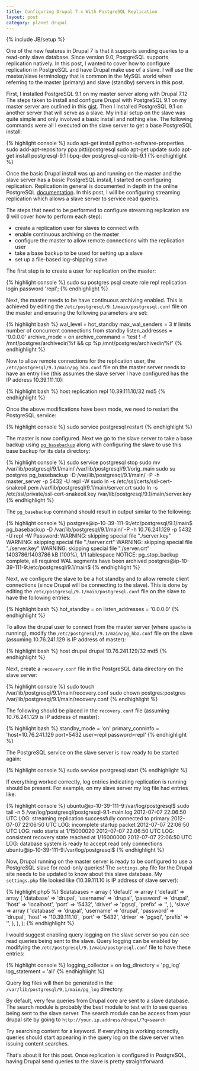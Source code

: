 ```yaml
--- 
title: Configuring Drupal 7.x With PostgreSQL Replication
layout: post
category: planet drupal
---
```

{% include JB/setup %}

One of the new features in Drupal 7 is that it supports sending queries to
a read-only slave database. Since version 9.0, PostgreSQL supports replication
natively. In this post, I wanted to cover how to configure replication in
PostgreSQL and have Drupal make use of a slave. I will use the master/slave
terminology that is common in the MySQL world when referring to the master
(primary) and slave (standby) servers in this post.

First, I installed PostgreSQL 9.1 on my master server along with Drupal 7.12
The steps taken to install and configure Drupal with PostgreSQL 9.1 on my master server
are outlined in this [gist][pg_gist]. Then I installed PostgreSQL 9.1 on another
server that will serve as a slave. My initial setup on the slave was quite 
simple and only involved a basic install and nothing else. The following commands
were all I executed on the slave server to get a base PostgreSQL install:

{% highlight console %}
sudo apt-get install python-software-properties
sudo add-apt-repository ppa:pitti/postgresql
sudo apt-get update
sudo apt-get install postgresql-9.1 libpq-dev postgresql-contrib-9.1
{% endhighlight %}

Once the basic Drupal install was up and running on the master and the slave server
has a basic PostgreSQL install, I started on 
configuring replication. Replication in general is documented in depth in the
online PostgreSQL [documentation][pg_rep_docs]. In this post, I will be 
configuring streaming replication which allows a slave server to service read
queries.

The steps that need to be performed to configure streaming
replication are (I will cover how to perform each step):

 * create a replication user for slaves to connect with
 * enable continuous archiving on the master
 * configure the master to allow remote connections with the replication user
 * take a base backup to be used for setting up a slave
 * set up a file-based log-shipping slave

The first step is to create a user for replication on the master:

{% highlight console %}
sudo su postgres
psql
create role repl replication login password 'repl';
{% endhighlight %}

Next, the master needs to be have continuous archiving enabled. This is 
achieved by editing the `/etc/postgresql/9.1/main/postgresql.conf` file
on the master and ensuring the following parameters are set:

{% highlight bash %}
wal_level = hot_standby
max_wal_senders = 3 # limits number of concurrent connections from standby
listen_addresses = '0.0.0.0'
archive_mode = on
archive_command = 'test ! -f /mnt/postgres/archivedir/%f && cp %p /mnt/postgres/archivedir/%f'
{% endhighlight %}

Now to allow remote connections for the replication user, the 
`/etc/postgresql/9.1/main/pg_hba.conf` file on the master server needs to
have an entry like (this assumes the slave server I have configured has the IP
address 10.39.111.10):

{% highlight bash %}
host  replication   repl 10.39.111.10/32      md5
{% endhighlight %}

Once the above modifications have been mode, we need to restart the PostgreSQL
service:

{% highlight console %}
sudo service postgresql restart
{% endhighlight %}

The master is now configured. Next we go to the slave server to take a base backup
using [`pg_basebackup`][base_backup] along with configuring the slave to use
this base backup for its data directory:

{% highlight console %}
sudo service postgresql stop
sudo mv /var/lib/postgresql/9.1/main/ /var/lib/postgresql/9.1/orig_main
sudo su postgres
pg_basebackup -D /var/lib/postgresql/9.1/main/ -P -h master_server -p 5432 -U repl -W
sudo ln -s /etc/ssl/certs/ssl-cert-snakeoil.pem /var/lib/postgresql/9.1/main/server.crt
sudo ln -s /etc/ssl/private/ssl-cert-snakeoil.key /var/lib/postgresql/9.1/main/server.key
{% endhighlight %}

The `pg_basebackup` command should result in output similar to the following:

{% highlight console %}
postgres@ip-10-39-111-9:/etc/postgresql/9.1/main$ pg_basebackup -D /var/lib/postgresql/9.1/main/ -P -h 10.76.241.129 -p 5432 -U repl -W
Password: 
WARNING:  skipping special file "./server.key"
WARNING:  skipping special file "./server.crt"
WARNING:  skipping special file "./server.key"
WARNING:  skipping special file "./server.crt"
1403786/1403786 kB (100%), 1/1 tablespace
NOTICE:  pg_stop_backup complete, all required WAL segments have been archived
postgres@ip-10-39-111-9:/etc/postgresql/9.1/main$ 
{% endhighlight %}

Next, we configure the slave to be a hot standby and to allow remote client 
connections (since Drupal will be connecting to the slave). This is done by
editing the `/etc/postgresql/9.1/main/postgresql.conf` file on the slave to
have the following entries:

{% highlight bash %}
hot_standby = on
listen_addresses = '0.0.0.0'
{% endhighlight %}

To allow the drupal user to connect from the master server (where `apache` is
running), modify the `/etc/postgresql/9.1/main/pg_hba.conf` file on the slave
(assuming 10.76.241.129 is IP address of master):

{% highlight bash %}
host  drupal drupal 10.76.241.129/32      md5
{% endhighlight %}

Next, create a `recovery.conf` file in the PostgreSQL data directory on the 
slave server:

{% highlight console %}
sudo touch /var/lib/postgresql/9.1/main/recovery.conf
sudo chown postgres:postgres /var/lib/postgresql/9.1/main/recovery.conf
{% endhighlight %}

The following should be placed in the `recovery.conf` file (assuming 
10.76.241.129 is IP address of master):

{% highlight bash %}
standby_mode = 'on'
primary_conninfo = 'host=10.76.241.129 port=5432 user=repl password=repl'
{% endhighlight %}

The PostgreSQL service on the slave server is now ready to be started again:

{% highlight console %}
sudo service postgresql start
{% endhighlight %}

If everything worked correctly, log entries indicating replication is running
should be present. For example, on my slave server my log file had entries like:

{% highlight console %}
ubuntu@ip-10-39-111-9:/var/log/postgresql$ sudo tail -n 5 /var/log/postgresql/postgresql-9.1-main.log 
2012-07-07 22:06:50 UTC LOG:  streaming replication successfully connected to primary
2012-07-07 22:06:50 UTC LOG:  incomplete startup packet
2012-07-07 22:06:50 UTC LOG:  redo starts at 1/15000020
2012-07-07 22:06:50 UTC LOG:  consistent recovery state reached at 1/16000000
2012-07-07 22:06:50 UTC LOG:  database system is ready to accept read only connections
ubuntu@ip-10-39-111-9:/var/log/postgresql$ 
{% endhighlight %}

Now, Drupal running on the master server is ready to be configured to use a
PostgreSQL slave for read-only queries! The `settings.php` file for the Drupal
site needs to be updated to know about this slave database. My `settings.php`
file looked like (10.39.111.10 is IP address of slave server):

{% highlight php5 %}
$databases = array (
  'default' =>
  array (
    'default' =>
    array (
      'database' => 'drupal',
      'username' => 'drupal',
      'password' => 'drupal',
      'host' => 'localhost',
      'port' => '5432',
      'driver' => 'pgsql',
      'prefix' => '',
    ),
    'slave' =>
    array (
      'database' => 'drupal',
      'username' => 'drupal',
      'password' => 'drupal',
      'host' => '10.39.111.10',
      'port' => '5432',
      'driver' => 'pgsql',
      'prefix' => '',
    ),
  ),
);
{% endhighlight %}

I would suggest enabling query logging on the slave server so you can see read
queries being sent to the slave. Query logging can be enabled by modifying the
`/etc/postgresql/9.1/main/postgresql.conf` file to have these entries:

{% highlight console %}
logging_collector = on
log_directory = 'pg_log'
log_statement = 'all'
{% endhighlight %}

Query log files will then be generated in the `/var/lib/postgresql/9,1/main/pg_log`
directory.

By default, very few queries from Drupal core are sent to a slave database. The 
search module is probably the best module to test with to see queries being
sent to the slave server. The search module can be access from your drupal site 
by going to `http://your.ip.address/drupal/?q=search`

Try searching content for a keyword. If everything is working correctly, queries
should start appearing in the query log on the slave server when issuing content
searches.

That's about it for this post. Once replication is configured in PostgreSQL,
having Drupal send queries to the slave is pretty straightforward.

[pg_gist]:    https://gist.github.com/3012400
[pg_rep_docs]: http://www.postgresql.org/docs/9.1/static/warm-standby.html
[base_backup]: http://www.postgresql.org/docs/9.1/static/app-pgbasebackup.html
